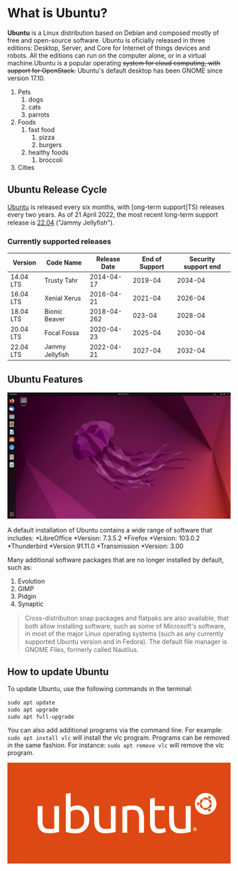 # What is Ubuntu?


**Ubuntu** is a Linux distribution based on Debian and composed mostly of free and open-source software.
Ubuntu is oficially released in three editions: Desktop, Server, and Core for Internet of things devices and
robots. All the editions can run on the computer alone, or in a virtual machine.Ubuntu is a popular
operating ~~system for cloud computing, with support for OpenStack.~~ Ubuntu's default desktop has been
GNOME since version 17.10.

1. Pets
   1. dogs
   2. cats
   3. parrots
2. Foods
   1. fast food
      1. pizza
      2. burgers
   2. healthy foods
      1. broccoli
3. Cities

## Ubuntu Release Cycle

[Ubuntu](https://ubuntu.com/) is released every six months, with [ong-term support]TS) releases every two years. As of 21 April 2022, the most recent long-term support release is [22.04](https://ubuntu.com/) ("Jammy Jellyﬁsh").


### Currently supported releases

| Version   | Code Name      | Release Date | End of Support | Security support end |
| --------- | -------------- | ------------ | -------------- | -------------------- |
| 14.04 LTS | Trusty Tahr    | 2014-04-17   | 2019-04        | 2034-04              |
| 16.04 LTS | Xenial Xerus   | 2016-04-21   | 2021-04        | 2026-04              |
| 18.04 LTS | Bionic Beaver  | 2018-04-262  | 023-04         | 2028-04              |
| 20.04 LTS | Focal Fossa    | 2020-04-23   | 2025-04        | 2030-04              |
| 22.04 LTS | Jammy Jellyﬁsh | 2022-04-21   | 2027-04        | 2032-04              |

## Ubuntu Features

![Ubuntu Desktop](ubuntu-desktop.png)

A default installation of Ubuntu contains a wide range of software that includes:
*LibreOﬃce
    *Version: 7.3.5.2
*Firefox
    *Version: 103.0.2
*Thunderbird
    *Version 91.11.0
*Transmission
    *Version: 3.00

Many additional software packages that are no longer installed by default, such as:
1. Evolution
2. GIMP
3. Pidgin
4. Synaptic

> Cross-distribution snap packages and ﬂatpaks are also available, that both allow installing software,
such as some of Microsoft's software, in most of the major Linux operating systems (such as any
currently supported Ubuntu version and in Fedora). The default ﬁle manager is GNOME Files,
formerly called Nautilus.

## How to update Ubuntu

To update Ubuntu, use the following commands in the terminal:

```
sudo apt update
sudo apt upgrade
sudo apt full-upgrade
```

You can also add additional programs via the command line. For example: `sudo apt install vlc` will
install the vlc program. Programs can be removed in the same fashion. For instance: `sudo apt remove vlc` will remove the vlc program.

![Ubuntu Logo](ubuntu-logo.png)
